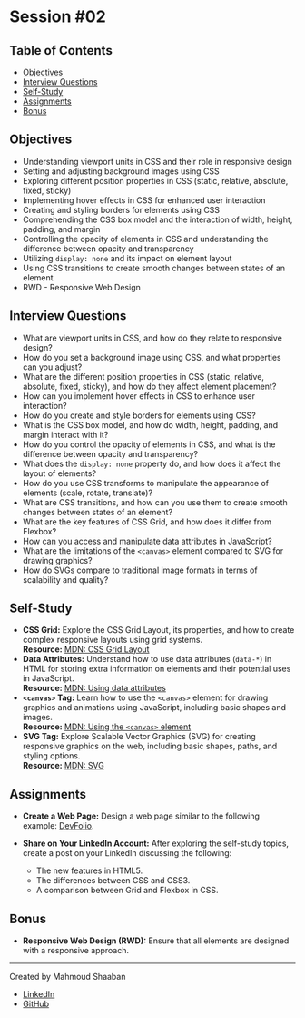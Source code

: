 # Session #02

## Table of Contents

- [Objectives](#objectives)
- [Interview Questions](#interview-questions)
- [Self-Study](#self-study)
- [Assignments](#assignments)
- [Bonus](#bonus)

## Objectives

- Understanding viewport units in CSS and their role in responsive design
- Setting and adjusting background images using CSS
- Exploring different position properties in CSS (static, relative, absolute, fixed, sticky)
- Implementing hover effects in CSS for enhanced user interaction
- Creating and styling borders for elements using CSS
- Comprehending the CSS box model and the interaction of width, height, padding, and margin
- Controlling the opacity of elements in CSS and understanding the difference between opacity and transparency
- Utilizing `display: none` and its impact on element layout
- Using CSS transitions to create smooth changes between states of an element
- RWD - Responsive Web Design

## Interview Questions

- What are viewport units in CSS, and how do they relate to responsive design?
- How do you set a background image using CSS, and what properties can you adjust?
- What are the different position properties in CSS (static, relative, absolute, fixed, sticky), and how do they affect element placement?
- How can you implement hover effects in CSS to enhance user interaction?
- How do you create and style borders for elements using CSS?
- What is the CSS box model, and how do width, height, padding, and margin interact with it?
- How do you control the opacity of elements in CSS, and what is the difference between opacity and transparency?
- What does the `display: none` property do, and how does it affect the layout of elements?
- How do you use CSS transforms to manipulate the appearance of elements (scale, rotate, translate)?
- What are CSS transitions, and how can you use them to create smooth changes between states of an element?
- What are the key features of CSS Grid, and how does it differ from Flexbox?
- How can you access and manipulate data attributes in JavaScript?
- What are the limitations of the `<canvas>` element compared to SVG for drawing graphics?
- How do SVGs compare to traditional image formats in terms of scalability and quality?

## Self-Study

- **CSS Grid:** Explore the CSS Grid Layout, its properties, and how to create complex responsive layouts using grid systems.  
  **Resource:** [MDN: CSS Grid Layout](https://developer.mozilla.org/en-US/docs/Web/CSS/CSS_Grid_Layout)
- **Data Attributes:** Understand how to use data attributes (`data-*`) in HTML for storing extra information on elements and their potential uses in JavaScript.  
  **Resource:** [MDN: Using data attributes](https://developer.mozilla.org/en-US/docs/Learn/HTML/Howto/Use_data_attributes)
- **`<canvas>` Tag:** Learn how to use the `<canvas>` element for drawing graphics and animations using JavaScript, including basic shapes and images.  
  **Resource:** [MDN: Using the `<canvas>` element](https://developer.mozilla.org/en-US/docs/Web/API/Canvas_API/Tutorial)
- **SVG Tag:** Explore Scalable Vector Graphics (SVG) for creating responsive graphics on the web, including basic shapes, paths, and styling options.  
  **Resource:** [MDN: SVG](https://developer.mozilla.org/en-US/docs/Web/SVG)

## Assignments

- **Create a Web Page:** Design a web page similar to the following example: [DevFolio](https://mahmoudzin.github.io/DevFolio/).

- **Share on Your LinkedIn Account:** After exploring the self-study topics, create a post on your LinkedIn discussing the following:
  - The new features in HTML5.
  - The differences between CSS and CSS3.
  - A comparison between Grid and Flexbox in CSS.

## Bonus

- **Responsive Web Design (RWD):** Ensure that all elements are designed with a responsive approach.

---

Created by Mahmoud Shaaban

- [LinkedIn](https://www.linkedin.com/in/mahmoud-shaaban-5192b720a/)
- [GitHub](https://github.com/mahmoudzin)
